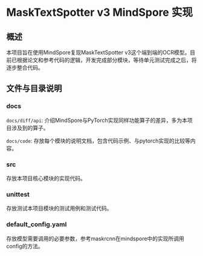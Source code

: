 # MaskTextSpotter v3 MindSpore 实现

## 概述

本项目旨在使用MindSpore复现MaskTextSpotter v3这个端到端的OCR模型。目前已根据论文和参考代码的逻辑，开发完成部分模块，等待单元测试完成之后，将逐步整合代码。

## 文件与目录说明

### docs

`docs/diff/api`: 介绍MindSpore与PyTorch实现同样功能算子的差异，多为本项目涉及到的算子。

`docs/code`: 存放每个模块的说明文档，包含代码示例、与pytorch实现的比较等内容。

### src

存放本项目核心模块的实现代码。

### unittest

存放测试本项目模块的测试用例和测试代码。

### default_config.yaml

存放模型需要调用的必要参数，参考maskrcnn在mindspore中的实现所调用config的方法。
